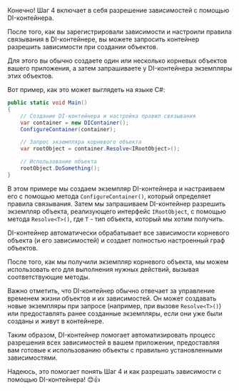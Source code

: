 Конечно! Шаг 4 включает в себя разрешение зависимостей с помощью DI-контейнера.

После того, как вы зарегистрировали зависимости и настроили правила связывания в DI-контейнере, вы можете запросить контейнер разрешить зависимости при создании объектов.

Для этого вы обычно создаете один или несколько корневых объектов вашего приложения, а затем запрашиваете у DI-контейнера экземпляры этих объектов.

Вот пример, как это может выглядеть на языке C#:

```csharp
public static void Main()
{
    // Создание DI-контейнера и настройка правил связывания
    var container = new DIContainer();
    ConfigureContainer(container);

    // Запрос экземпляра корневого объекта
    var rootObject = container.Resolve<IRootObject>();

    // Использование объекта
    rootObject.DoSomething();
}
```

В этом примере мы создаем экземпляр DI-контейнера и настраиваем его с помощью метода `ConfigureContainer()`, который определяет правила связывания. Затем мы запрашиваем DI-контейнер разрешить экземпляр объекта, реализующего интерфейс `IRootObject`, с помощью метода `Resolve<T>()`, где `T` - тип объекта, который мы хотим получить.

DI-контейнер автоматически обрабатывает все зависимости корневого объекта (и его зависимостей) и создает полностью настроенный граф объектов.

После того, как мы получили экземпляр корневого объекта, мы можем использовать его для выполнения нужных действий, вызывая соответствующие методы.

Важно отметить, что DI-контейнер обычно отвечает за управление временем жизни объектов и их зависимостей. Он может создавать новые экземпляры при запросе (например, при вызове `Resolve<T>()`) или предоставлять ранее созданные экземпляры, если они уже были созданы и живут в контейнере.

Таким образом, DI-контейнер помогает автоматизировать процесс разрешения всех зависимостей в вашем приложении, предоставляя вам готовые к использованию объекты с правильно установленными зависимостями.

Надеюсь, это помогает понять Шаг 4 и как разрешать зависимости с помощью DI-контейнера! 😊👍
